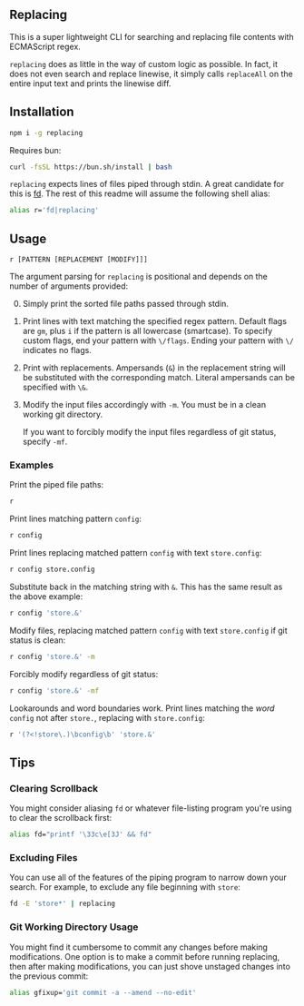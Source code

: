 ## Replacing

This is a super lightweight CLI for searching and replacing file contents with
ECMAScript regex.

`replacing` does as little in the way of custom logic as possible. In fact, it
does not even search and replace linewise, it simply calls `replaceAll` on the
entire input text and prints the linewise diff.

## Installation

```sh
npm i -g replacing
```

Requires bun:

```sh
curl -fsSL https://bun.sh/install | bash
```

`replacing` expects lines of files piped through stdin. A great candidate for
this is [fd](https://github.com/sharkdp/fd). The rest of this readme will
assume the following shell alias:

```sh
alias r='fd|replacing'
```

## Usage

```
r [PATTERN [REPLACEMENT [MODIFY]]]
```

The argument parsing for `replacing` is positional and depends on the number
of arguments provided:

0. Simply print the sorted file paths passed through stdin.

1. Print lines with text matching the specified regex pattern. Default flags
	 are `gm`, plus `i` if the pattern is all lowercase (smartcase). To specify
	 custom flags, end your pattern with `\/flags`. Ending your pattern with `\/`
	 indicates no flags.

2. Print with replacements. Ampersands (`&`) in the replacement string
	 will be substituted with the corresponding match. Literal
	 ampersands can be specified with `\&`.

3. Modify the input files accordingly with `-m`. You must be in a clean working
	 git directory.

	 If you want to forcibly modify the input files regardless of git status,
	 specify `-mf`.

### Examples

Print the piped file paths:

```sh
r
```

Print lines matching pattern `config`:

```sh
r config
```

Print lines replacing matched pattern `config` with text `store.config`:

```sh
r config store.config
```

Substitute back in the matching string with `&`. This has the same result as
the above example:

```sh
r config 'store.&'
```

Modify files, replacing matched pattern `config` with text `store.config` if
git status is clean:

```sh
r config 'store.&' -m
```

Forcibly modify regardless of git status:

```sh
r config 'store.&' -mf
```

Lookarounds and word boundaries work. Print lines matching the *word* `config`
not after `store.`, replacing with `store.config`:

```sh
r '(?<!store\.)\bconfig\b' 'store.&'
```

## Tips

### Clearing Scrollback

You might consider aliasing `fd` or whatever file-listing program you're using
to clear the scrollback first:

```sh
alias fd="printf '\33c\e[3J' && fd"
```

### Excluding Files

You can use all of the features of the piping program to narrow down your
search. For example, to exclude any file beginning with `store`:

```sh
fd -E 'store*' | replacing
```

### Git Working Directory Usage

You might find it cumbersome to commit any changes before making modifications.
One option is to make a commit before running replacing, then after making
modifications, you can just shove unstaged changes into the previous commit:

```sh
alias gfixup='git commit -a --amend --no-edit'
```
